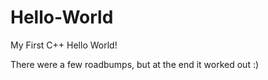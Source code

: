 # Hello-World
My First C++ Hello World!

There were a few roadbumps, but at the end it worked out :)
